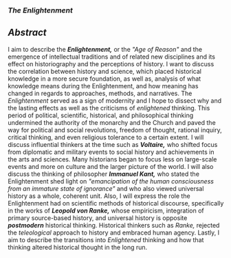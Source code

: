 ### **_The Enlightenment_**

## *Abstract*

I aim to describe the **_Enlightenment,_** or the *"Age of Reason"* and the emergence of intellectual traditions and of related new disciplines and its effect on historiography and the perceptions of history. I want to discuss the correlation between history and science, which placed historical knowledge in a more secure foundation, as well as, analysis of what knowledge means during the Enlightenment, and how meaning has changed in regards to approaches, methods, and narratives. The *Enlightenment* served as a sign of modernity and I hope to dissect why and the lasting effects as well as the criticisms of *enlightened* thinking. This period of political, scientific, historical, and philosophical thinking undermined the authority of the monarchy and the Church and paved the way for political and social revolutions, freedom of thought, rational inquiry, critical thinking, and even religious tolerance to a certain extent. I will discuss influential thinkers at the time such as **_Voltaire,_** who shifted focus from diplomatic and military events to social history and achievements in the arts and sciences. Many historians began to focus less on large-scale events and more on culture and the larger picture of the world. I will also discuss the thinking of philosopher **_Immanuel Kant,_** who stated the Enlightenment shed light on *"emancipation of the human consciousness from an immature state of ignorance"* and who also viewed universal history as a whole, coherent unit. Also, I will express the role the Enlightenment had on scientific methods of historical discourse, specifically in the works of **_Leopold von Ranke,_** whose empiricism, integration of primary source-based history, and universal history is opposite **_postmodern_** historical thinking. Historical thinkers such as *Ranke,* rejected the *teleological* approach to history and embraced human agency.  Lastly, I aim to describe the transitions into *Enlightened* thinking and how that thinking altered historical thought in the long run.
